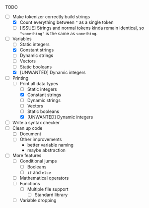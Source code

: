 TODO

- [ ] Make tokenizer correctly build strings
  - [x] Count everything between `"` as a single token
  - [ ] [ISSUE] Strings and normal tokens kinda remain identical, so `"something"` is the same as `something`.
- [ ] Variables
  - [ ] Static integers
  - [x] Constant strings
  - [ ] Dynamic strings
  - [ ] Vectors
  - [ ] Static booleans
  - [x] [UNWANTED] Dynamic integers
- [ ] Printing
  - [ ] Print all data types
    - [ ] Static integers
    - [x] Constant strings
    - [ ] Dynamic strings
    - [ ] Vectors
    - [ ] Static booleans
    - [x] [UNWANTED] Dynamic integers
- [ ] Write a syntax checker
- [ ] Clean up code
  - [ ] Document
  - [ ] Other improvements
    - better variable naming
    - maybe abstraction
- [ ] More features
  - [ ] Conditional jumps
    - [ ] Booleans
    - [ ] `if` and `else`
  - [ ] Mathematical operators
  - [ ] Functions
    - [ ] Multiple file support
      - [ ] Standard library
  - [ ] Variable dropping